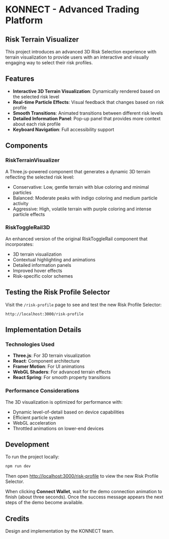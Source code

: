 # KONNECT - Advanced Trading Platform

## Risk Terrain Visualizer

This project introduces an advanced 3D Risk Selection experience with terrain visualization to provide users with an interactive and visually engaging way to select their risk profiles.

## Features

- **Interactive 3D Terrain Visualization**: Dynamically rendered based on the selected risk level
- **Real-time Particle Effects**: Visual feedback that changes based on risk profile
- **Smooth Transitions**: Animated transitions between different risk levels
- **Detailed Information Panel**: Pop-up panel that provides more context about each risk profile
- **Keyboard Navigation**: Full accessibility support

## Components

### RiskTerrainVisualizer

A Three.js-powered component that generates a dynamic 3D terrain reflecting the selected risk level:

- Conservative: Low, gentle terrain with blue coloring and minimal particles
- Balanced: Moderate peaks with indigo coloring and medium particle activity
- Aggressive: High, volatile terrain with purple coloring and intense particle effects

### RiskToggleRail3D

An enhanced version of the original RiskToggleRail component that incorporates:

- 3D terrain visualization
- Contextual highlighting and animations
- Detailed information panels
- Improved hover effects
- Risk-specific color schemes

## Testing the Risk Profile Selector

Visit the `/risk-profile` page to see and test the new Risk Profile Selector:

```
http://localhost:3000/risk-profile
```

## Implementation Details

### Technologies Used

- **Three.js**: For 3D terrain visualization
- **React**: Component architecture
- **Framer Motion**: For UI animations
- **WebGL Shaders**: For advanced terrain effects
- **React Spring**: For smooth property transitions

### Performance Considerations

The 3D visualization is optimized for performance with:

- Dynamic level-of-detail based on device capabilities
- Efficient particle system
- WebGL acceleration
- Throttled animations on lower-end devices

## Development

To run the project locally:

```bash
npm run dev
```

Then open [http://localhost:3000/risk-profile](http://localhost:3000/risk-profile) to view the new Risk Profile Selector.

When clicking **Connect Wallet**, wait for the demo connection animation to finish (about three seconds). Once the success message appears the next steps of the demo become available.

## Credits

Design and implementation by the KONNECT team.